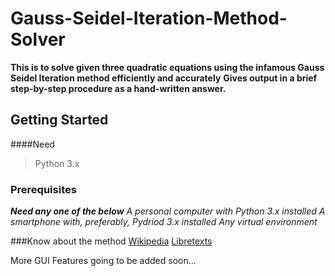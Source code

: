 # Gauss-Seidel-Iteration-Method-Solver
**This is to solve given three quadratic equations using the infamous Gauss Seidel Iteration method efficiently and accurately**
**Gives output in a brief step-by-step procedure as a hand-written answer.**

## Getting Started

####Need
>Python 3.x 

### Prerequisites

***Need any one of the below***
*A personal computer with Python 3.x installed*
*A smartphone with, preferably, Pydriod 3.x installed*
*Any virtual environment*

###Know about the method
[Wikipedia](https://en.wikipedia.org/wiki/Gauss%E2%80%93Seidel_method)
[Libretexts](https://math.libretexts.org/Bookshelves/Linear_Algebra/Introduction_to_Matrix_Algebra_(Kaw)/01%3A_Chapters/1.08%3A_Gauss-Seidel_Method)

More GUI Features going to be added soon...
